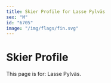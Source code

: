 ```yaml
---
title: Skier Profile for Lasse Pylväs
sex: "M"
id: "6705"
image: "/img/flags/fin.svg" 
---
```


# Skier Profile

This page is for: Lasse Pylväs.
    